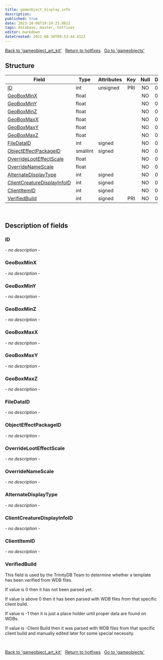 ```yaml
---
title: gameobject_display_info
description: 
published: true
date: 2023-10-06T19:24:23.881Z
tags: database, master, hotfixes
editor: markdown
dateCreated: 2021-08-30T09:53:44.412Z
---
```


<a href="https://trinitycore.info/en/database/master/hotfixes/gameobject_art_kit" class="mt-5 v-btn v-btn--depressed v-btn--flat v-btn--outlined theme--light v-size--default darkblue--text text--lighten-3"><span class="v-btn__content"><i aria-hidden="true" class="v-icon notranslate v-icon--left mdi mdi-arrow-left theme--light"></i><span>Back to 'gameobject_art_kit'</span></span></a>&nbsp;&nbsp;&nbsp;<a href="https://trinitycore.info/en/database/master/hotfixes/home" class="mt-5 v-btn v-btn--depressed v-btn--flat v-btn--outlined theme--light v-size--default darkblue--text text--lighten-3"><span class="v-btn__content"><i aria-hidden="true" class="v-icon notranslate v-icon--left mdi mdi-home-outline theme--light"></i><span>Return to hotfixes</span></span></a>&nbsp;&nbsp;&nbsp;<a href="https://trinitycore.info/en/database/master/hotfixes/gameobjects" class="mt-5 v-btn v-btn--depressed v-btn--flat v-btn--outlined theme--light v-size--default darkblue--text text--lighten-3"><span class="v-btn__content"><span>Go to 'gameobjects'</span><i aria-hidden="true" class="v-icon notranslate v-icon--right mdi mdi-arrow-right theme--light"></i></span></a>

## Structure

| Field | Type | Attributes | Key | Null | Default | Extra | Comment |
| --- | --- | --- | :---: | :---: | --- | --- | --- |
| [ID](#id) | int | unsigned | PRI | NO | 0 |  |  |
| [GeoBoxMinX](#geoboxminx) | float |  |  | NO | 0 |  |  |
| [GeoBoxMinY](#geoboxminy) | float |  |  | NO | 0 |  |  |
| [GeoBoxMinZ](#geoboxminz) | float |  |  | NO | 0 |  |  |
| [GeoBoxMaxX](#geoboxmaxx) | float |  |  | NO | 0 |  |  |
| [GeoBoxMaxY](#geoboxmaxy) | float |  |  | NO | 0 |  |  |
| [GeoBoxMaxZ](#geoboxmaxz) | float |  |  | NO | 0 |  |  |
| [FileDataID](#filedataid) | int | signed |  | NO | 0 |  |  |
| [ObjectEffectPackageID](#objecteffectpackageid) | smallint | signed |  | NO | 0 |  |  |
| [OverrideLootEffectScale](#overridelooteffectscale) | float |  |  | NO | 0 |  |  |
| [OverrideNameScale](#overridenamescale) | float |  |  | NO | 0 |  |  |
| [AlternateDisplayType](#alternatedisplaytype) | int | signed |  | NO | 0 |  |  |
| [ClientCreatureDisplayInfoID](#clientcreaturedisplayinfoid) | int | signed |  | NO | 0 |  |  |
| [ClientItemID](#clientitemid) | int | signed |  | NO | 0 |  |  |
| [VerifiedBuild](#verifiedbuild) | int | signed | PRI | NO | 0 |  |  |
&nbsp;
## Description of fields

### ID
*- no description -*
&nbsp;

### GeoBoxMinX
*- no description -*
&nbsp;

### GeoBoxMinY
*- no description -*
&nbsp;

### GeoBoxMinZ
*- no description -*
&nbsp;

### GeoBoxMaxX
*- no description -*
&nbsp;

### GeoBoxMaxY
*- no description -*
&nbsp;

### GeoBoxMaxZ
*- no description -*
&nbsp;

### FileDataID
*- no description -*
&nbsp;

### ObjectEffectPackageID
*- no description -*
&nbsp;

### OverrideLootEffectScale
*- no description -*
&nbsp;

### OverrideNameScale
*- no description -*
&nbsp;

### AlternateDisplayType
*- no description -*
&nbsp;

### ClientCreatureDisplayInfoID
*- no description -*
&nbsp;

### ClientItemID
*- no description -*
&nbsp;

### VerifiedBuild
This field is used by the TrinityDB Team to determine whether a template has been verified from WDB files.

If value is 0 then it has not been parsed yet.

If value is above 0 then it has been parsed with WDB files from that specific client build.

If value is -1 then it is just a place holder until proper data are found on WDBs.

If value is -Client Build then it was parsed with WDB files from that specific client build and manually edited later for some special necessity.

&nbsp;

<a href="https://trinitycore.info/en/database/master/hotfixes/gameobject_art_kit" class="mt-5 v-btn v-btn--depressed v-btn--flat v-btn--outlined theme--light v-size--default darkblue--text text--lighten-3"><span class="v-btn__content"><i aria-hidden="true" class="v-icon notranslate v-icon--left mdi mdi-arrow-left theme--light"></i><span>Back to 'gameobject_art_kit'</span></span></a>&nbsp;&nbsp;&nbsp;<a href="https://trinitycore.info/en/database/master/hotfixes/home" class="mt-5 v-btn v-btn--depressed v-btn--flat v-btn--outlined theme--light v-size--default darkblue--text text--lighten-3"><span class="v-btn__content"><i aria-hidden="true" class="v-icon notranslate v-icon--left mdi mdi-home-outline theme--light"></i><span>Return to hotfixes</span></span></a>&nbsp;&nbsp;&nbsp;<a href="https://trinitycore.info/en/database/master/hotfixes/gameobjects" class="mt-5 v-btn v-btn--depressed v-btn--flat v-btn--outlined theme--light v-size--default darkblue--text text--lighten-3"><span class="v-btn__content"><span>Go to 'gameobjects'</span><i aria-hidden="true" class="v-icon notranslate v-icon--right mdi mdi-arrow-right theme--light"></i></span></a>
